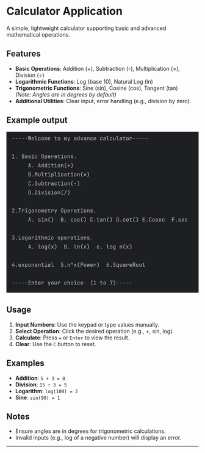 # Calculator Application

A simple, lightweight calculator supporting basic and advanced mathematical operations.

## Features

- **Basic Operations**: Addition (+), Subtraction (-), Multiplication (×), Division (÷)
- **Logarithmic Functions**: Log (base 10), Natural Log (ln)
- **Trigonometric Functions**: Sine (sin), Cosine (cos), Tangent (tan)  
  *(Note: Angles are in degrees by default)*
- **Additional Utilities**: Clear input, error handling (e.g., division by zero).

## Example output

![Alt image](https://github.com/RingkhangBTY/AdvanceCalculator-CollegeProject/blob/e28cad46d6e80e08d908592e1b99e4024db8a2fe/Screenshot%202025-02-24%20021704.png)

## Usage

1. **Input Numbers**: Use the keypad or type values manually.
2. **Select Operation**: Click the desired operation (e.g., +, sin, log).
3. **Calculate**: Press `=` or `Enter` to view the result.
4. **Clear**: Use the `C` button to reset.

## Examples

- **Addition**: `5 + 3 = 8`
- **Division**: `15 ÷ 3 = 5`
- **Logarithm**: `log(100) = 2`
- **Sine**: `sin(90) = 1`

## Notes

- Ensure angles are in degrees for trigonometric calculations.
- Invalid inputs (e.g., log of a negative number) will display an error.

---
